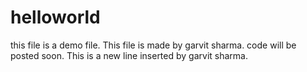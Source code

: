 # helloworld
this file is a demo file.
This file is made by garvit sharma.
code will be posted soon.
This is a new line inserted by garvit sharma.
